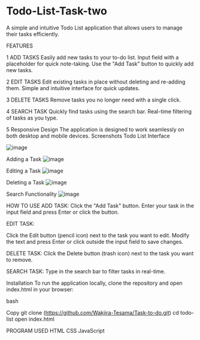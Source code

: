 # Todo-List-Task-two

  A simple and intuitive Todo List application that allows users to manage their tasks efficiently.


  FEATURES
  
1  ADD TASKS
     Easily add new tasks to your to-do list.
     Input field with a placeholder for quick note-taking.
     Use the "Add Task" button to quickly add new tasks.

2 EDIT TASKS
    Edit existing tasks in place without deleting and re-adding them.
    Simple and intuitive interface for quick updates.
    
3 DELETE TASKS 
    Remove tasks you no longer need with a single click.
    
4 SEARCH TASK 
    Quickly find tasks using the search bar.
    Real-time filtering of tasks as you type.
    
5 Responsive Design
  The application is designed to work seamlessly on both desktop and mobile devices.
  Screenshots
  Todo List Interface

  ![image](https://github.com/user-attachments/assets/f149c585-0c3b-431f-b5b6-d7578cc22d48)



Adding a Task
![image](https://github.com/user-attachments/assets/7b90ec24-cfb0-4f98-8444-6efe930b1b2d)


Editing a Task
![image](https://github.com/user-attachments/assets/d73cd312-66ab-4ac0-8ea1-42d0c5d4311b)


Deleting a Task
![image](https://github.com/user-attachments/assets/f8dabc39-1c0f-4f1f-b427-99bedc62d0ec)


Search Functionality
![image](https://github.com/user-attachments/assets/116409f5-dbc4-43df-83b0-87b16fc40bde)


HOW TO USE 
  ADD TASK:
Click the "Add Task" button.
Enter your task in the input field and press Enter or click the button.

EDIT TASK:

Click the Edit button (pencil icon) next to the task you want to edit.
Modify the text and press Enter or click outside the input field to save changes.

DELETE TASK:
Click the Delete button (trash icon) next to the task you want to remove.

SEARCH TASK:
Type in the search bar to filter tasks in real-time.

Installation
To run the application locally, clone the repository and open index.html in your browser:

bash

Copy
git clone (https://github.com/Wakjira-Tesama/Task-to-do.git)
cd todo-list
open index.html


 PROGRAM USED 
   HTML
   CSS
   JavaScript
